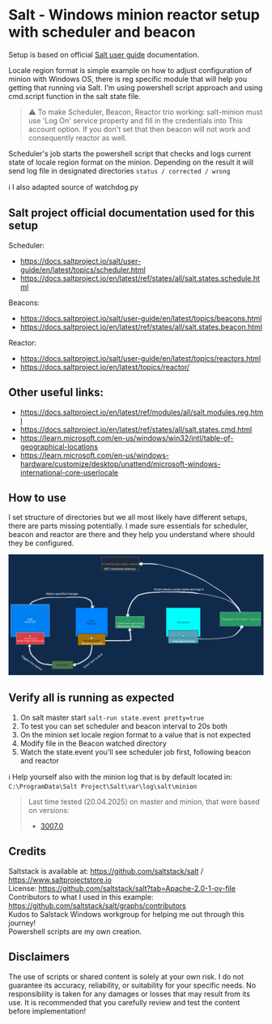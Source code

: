 # Salt - Windows minion reactor setup with scheduler and beacon

Setup is based on official [Salt user guide](https://docs.saltproject.io/salt/user-guide/en/latest/index.html) documentation.

Locale region format is simple example on how to adjust configuration of minion with Windows OS, there is reg specific module that will help you getting that running via Salt. I'm using powershell script approach and using cmd.script function in the salt state file.

> ⚠ To make Scheduler, Beacon, Reactor trio working: salt-minion must use 'Log On' service property and fill in the credentials into This account option. If you don't set that then beacon will not work and consequently reactor as well.
 
Scheduler's job starts the powershell script that checks and logs current state of locale region format on the minion. Depending on the result it will send log file in designated directories `status / corrected / wrong`

ℹ️ I also adapted source of watchdog.py

## Salt project official documentation used for this setup 
Scheduler:

- https://docs.saltproject.io/salt/user-guide/en/latest/topics/scheduler.html <br>
- https://docs.saltproject.io/en/latest/ref/states/all/salt.states.schedule.html<br>

Beacons: 
- https://docs.saltproject.io/salt/user-guide/en/latest/topics/beacons.html <br>
- https://docs.saltproject.io/en/latest/ref/states/all/salt.states.beacon.html <br>

Reactor: 
- https://docs.saltproject.io/salt/user-guide/en/latest/topics/reactors.html <br>
- https://docs.saltproject.io/en/latest/topics/reactor/<br>

## Other useful links:
- https://docs.saltproject.io/en/latest/ref/modules/all/salt.modules.reg.html
- https://docs.saltproject.io/en/latest/ref/states/all/salt.states.cmd.html
-  https://learn.microsoft.com/en-us/windows/win32/intl/table-of-geographical-locations
-  https://learn.microsoft.com/en-us/windows-hardware/customize/desktop/unattend/microsoft-windows-international-core-userlocale

## How to use
I set structure of directories but we all most likely have different setups, there are parts missing potentially. I made sure essentials for scheduler, beacon and reactor are there and they help you understand where should they be configured.

![scheduler-beacon-reactor_LeaDevelop.png](readme-assets/scheduler-beacon-reactor_LeaDevelop.png)

## Verify all is running as expected
1. On salt master start `salt-run state.event pretty=true`
2. To test you can set scheduler and beacon interval to 20s both
3. On the minion set locale region format to a value that is not expected
4. Modify file in the Beacon watched directory
5. Watch the state.event you'll see scheduler job first, following beacon and reactor

ℹ Help yourself also with the minion log that is by default located in:
`C:\ProgramData\Salt Project\Salt\var\log\salt\minion`

> Last time tested (20.04.2025) on master and minion, that were based on versions: <br>
> - [3007.0](https://docs.saltproject.io/en/latest/topics/releases/3007.0.html#salt-3007-0-release-notes)

## Credits
Saltstack is available at: https://github.com/saltstack/salt / https://www.saltprojectstore.io <br>
License: https://github.com/saltstack/salt?tab=Apache-2.0-1-ov-file <br>
Contributors to what I used in this example: https://github.com/saltstack/salt/graphs/contributors<br>
Kudos to Salstack Windows workgroup for helping me out through this journey!<br>
Powershell scripts are my own creation.

## Disclaimers
The use of scripts or shared content is solely at your own risk. I do not guarantee its accuracy, reliability, or suitability for your specific needs. No responsibility is taken for any damages or losses that may result from its use. It is recommended that you carefully review and test the content before implementation!<br><br>
